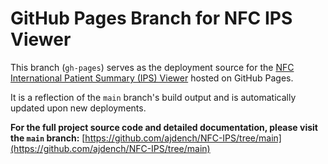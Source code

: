 # GitHub Pages Branch for NFC IPS Viewer

This branch (`gh-pages`) serves as the deployment source for the [NFC International Patient Summary (IPS) Viewer](https://ajdench.github.io/NFC-IPS/) hosted on GitHub Pages.

It is a reflection of the `main` branch's build output and is automatically updated upon new deployments.

**For the full project source code and detailed documentation, please visit the `main` branch:**
[https://github.com/ajdench/NFC-IPS/tree/main](https://github.com/ajdench/NFC-IPS/tree/main)